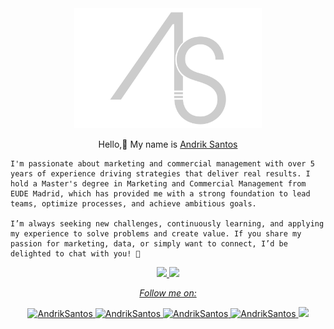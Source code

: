 <div align="center">
	<img src="assets/img/logo.png" width="300px" alt="Andrik Santos">
    <p>Hello,👋 My name is <a href="[andriksantos.github.io](https://andriksantos.github.io/)">Andrik Santos</a></p> 

</div>

    I'm passionate about marketing and commercial management with over 5 years of experience driving strategies that deliver real results. I hold a Master's degree in Marketing and Commercial Management from EUDE Madrid, which has provided me with a strong foundation to lead teams, optimize processes, and achieve ambitious goals.

    I’m always seeking new challenges, continuously learning, and applying my experience to solve problems and create value. If you share my passion for marketing, data, or simply want to connect, I’d be delighted to chat with you! 🚀

<div align="center">
    <a href="https://github.com/andriksantos">
    <img height="180em" src="https://github-readme-stats.vercel.app/api?username=andriksantos&show_icons=true&theme=dracula&include_all_cits=true&count_privatomme=true"/>
    <img height="180em" src="https://github-readme-stats.vercel.app/api/top-langs/?username=andriksantos&layout=compact&langs_count=7&theme=dracula"/>
</div>

</div>

<div align="center">

_Follow me on:_
<p>

<a href="https://www.linkedin.com/in/andriksantos">
    <img src="https://img.shields.io/badge/Linkedin-andriksantos-blue" alt="AndrikSantos">
</a>

<a href="https://www.instagram.com/andriksantos1">
    <img src="https://img.shields.io/badge/instagram-andriksantos1-red" alt="AndrikSantos">
</a>

<a href="https://www.facebook.com/andrik.rsm">
    <img src="https://img.shields.io/badge/facebook-andrik.rsm-blue" alt="AndrikSantos">
</a>

<a href="https://andriksantos.github.io">
    <img src="https://img.shields.io/badge/WebSite-andriksantos.github.io-lightgray" alt="AndrikSantos">
</a>

<img src="https://img.shields.io/github/followers/andriksantos?style=social">

</p>


</div>